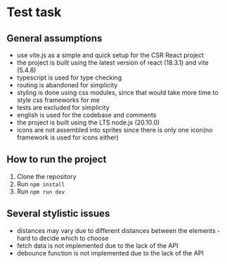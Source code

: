 # Test task

## General assumptions
- use vite.js as a simple and quick setup for the CSR React project
- the project is built using the latest version of react (18.3.1) and vite (5.4.8)
- typescript is used for type checking
- routing is abandoned for simplicity
- styling is done using css modules, since that  would take more time to style css frameworks for me
- tests are excluded for simplicity
- english is used for the codebase and comments
- the project is built using the LTS node.js (20.10.0)
- icons are not assembled into sprites since there is only one icon(no framework is used for icons either)

## How to run the project
1. Clone the repository
2. Run `npm install`
3. Run `npm run dev`


## Several stylistic issues
- distances may vary due to different distances between the elements - hard to decide which to choose
- fetch data is not implemented due to the lack of the API
- debounce function is not implemented due to the lack of the API